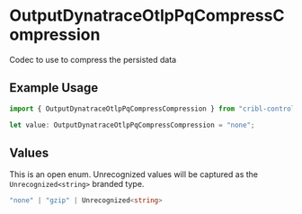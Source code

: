 # OutputDynatraceOtlpPqCompressCompression

Codec to use to compress the persisted data

## Example Usage

```typescript
import { OutputDynatraceOtlpPqCompressCompression } from "cribl-control-plane/models";

let value: OutputDynatraceOtlpPqCompressCompression = "none";
```

## Values

This is an open enum. Unrecognized values will be captured as the `Unrecognized<string>` branded type.

```typescript
"none" | "gzip" | Unrecognized<string>
```
